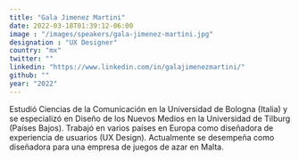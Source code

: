 ```yaml
---
title: "Gala Jimenez Martini"
date: 2022-03-18T01:39:12-06:00
image : "/images/speakers/gala-jimenez-martini.jpg"
designation : "UX Designer"
country: "mx"
twitter: ""
linkedin: "https://www.linkedin.com/in/galajimenezmartini/"
github: ""
year: "2022"
---
```


Estudió Ciencias de la Comunicación en la Universidad de Bologna (Italia) y se especializó en Diseño de los Nuevos Medios en la Universidad de Tilburg (Países Bajos). Trabajó en varios países en Europa como diseñadora de experiencia de usuarios (UX Design). Actualmente se desempeña como diseñadora para una empresa de juegos de azar en Malta.
